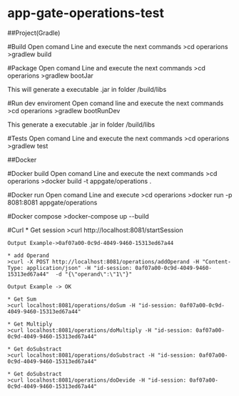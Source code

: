# app-gate-operations-test

##Project(Gradle)

#Build
Open comand Line and execute the next commands
	>cd operarions
	>gradlew build
	
#Package
Open comand Line and execute the next commands
	>cd operarions
	>gradlew bootJar
	
This will generate a executable .jar in folder <project>/build/libs

#Run dev enviroment
Open comand line and execute the next commands
	>cd operarions
	>gradlew bootRunDev
	
This generate a executable .jar in folder <project>/build/libs
	
#Tests
Open comand Line and execute the next commands
	>cd operarions
	>gradlew test
	
	
##Docker

#Docker build
Open comand Line and execute the next commands
	>cd operarions
	>docker build -t appgate/operations .
	
#Docker run
Open comand Line and execute
	>cd operarions
	>docker run -p 8081:8081 appgate/operations
	
	
#Docker compose
	>docker-compose up --build
	

#Curl 
	* Get session
	>curl http://localhost:8081/startSession
	
	Output Example->0af07a00-0c9d-4049-9460-15313ed67a44
	
	* add Operand
	>curl -X POST http://localhost:8081/operations/addOperand -H "Content-Type: application/json" -H "id-session: 0af07a00-0c9d-4049-9460-15313ed67a44"  -d "{\"operand\":\"1\"}"
	
	Output Example -> OK 

	* Get Sum
	>curl localhost:8081/operations/doSum -H "id-session: 0af07a00-0c9d-4049-9460-15313ed67a44"

	* Get Multiply
	>curl localhost:8081/operations/doMultiply -H "id-session: 0af07a00-0c9d-4049-9460-15313ed67a44"
	
	* Get doSubstract
	>curl localhost:8081/operations/doSubstract -H "id-session: 0af07a00-0c9d-4049-9460-15313ed67a44"
	
	* Get doSubstract
	>curl localhost:8081/operations/doDevide -H "id-session: 0af07a00-0c9d-4049-9460-15313ed67a44"	